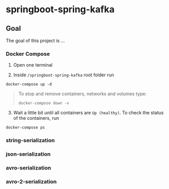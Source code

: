 # springboot-spring-kafka

## Goal

The goal of this project is ...

### Docker Compose

1. Open one terminal

2. Inside `/springboot-spring-kafka` root folder run

```
docker-compose up -d
```
> To stop and remove containers, networks and volumes type:
> ```
> docker-compose down -v
> ```

3. Wait a little bit until all containers are `Up (healthy)`. To check the status of the containers, run
```
docker-compose ps
```

### string-serialization

### json-serialization

### avro-serialization

### avro-2-serialization
